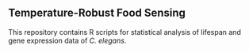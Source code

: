 ## Temperature-Robust Food Sensing

This repository contains R scripts for statistical analysis of lifespan and gene expression data of *C. elegans*.
